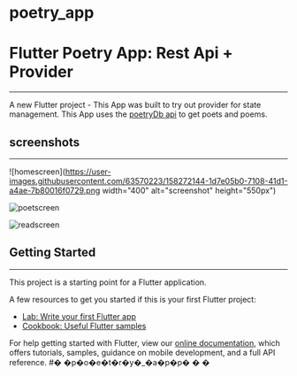 # poetry_app

# Flutter Poetry App: Rest Api + Provider

---

A new Flutter project - This App was built to try out provider for state management. This App uses the [poetryDb api](https://poetrydb.org/) to get poets and poems.

## screenshots
---
![homescreen](https://user-images.githubusercontent.com/63570223/158272144-1d7e05b0-7108-41d1-a4ae-7b80016f0729.png width="400" alt="screenshot" height="550px")

![poetscreen](https://user-images.githubusercontent.com/63570223/158272320-e31359b6-3620-4a1b-b722-1f266b7dc567.png)

![readscreen](https://user-images.githubusercontent.com/63570223/158272439-dc2f44d9-7ae6-40b3-934e-64ec724b1488.png)

## Getting Started
---

This project is a starting point for a Flutter application.

A few resources to get you started if this is your first Flutter project:

- [Lab: Write your first Flutter app](https://flutter.dev/docs/get-started/codelab)
- [Cookbook: Useful Flutter samples](https://flutter.dev/docs/cookbook)

For help getting started with Flutter, view our
[online documentation](https://flutter.dev/docs), which offers tutorials,
samples, guidance on mobile development, and a full API reference.
#� �p�o�e�t�r�y�_�a�p�p�
�
�
